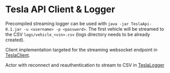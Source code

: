 # Tesla API Client & Logger

Precompiled streaming logger can be used with `java -jar TeslaApi-0.1.jar -u <username> -p <password>`. The first vehicle will be streamed to the CSV `logs/vehicle_<vin>.csv` (logs directory needs to be already created).

Client implementation targeted for the streaming websocket endpoint in [TeslaClient](src/main/scala/com/zuyezheng/tesla/api/TeslaClient.scala).

Actor with reconnect and reauthentication to stream to CSV in [TeslaLogger](src/main/scala/com/zuyezheng/tesla/TeslaLogger.scala)
